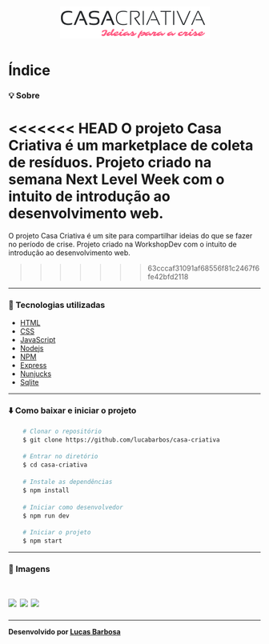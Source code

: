 <h1 align="center">
    <img src="public/assets/logo.png">
</h1>
    
# Índice
 

### :bulb: Sobre
<<<<<<< HEAD
O projeto Casa Criativa é um marketplace de coleta de resíduos. Projeto criado na semana Next Level Week com o intuito de introdução ao desenvolvimento web.
=======
O projeto Casa Criativa é um site para compartilhar ideias do que se fazer no período de crise. Projeto criado na WorkshopDev com o intuito de introdução ao desenvolvimento web.
>>>>>>> 63cccaf31091af68556f81c2467f6fe42bfd2118

---

### :rocket: Tecnologias utilizadas

* [HTML](https://developer.mozilla.org/pt-BR/docs/Web/HTML)
* [CSS](https://developer.mozilla.org/pt-BR/docs/Web/CSS)
* [JavaScript](https://www.javascript.com/)
* [Nodejs](https://nodejs.org/en/)
* [NPM](https://www.npmjs.com/)
* [Express](https://expressjs.com/pt-br/)
* [Nunjucks](https://mozilla.github.io/nunjucks/)
* [Sqlite](https://www.sqlite.org/index.html)

---

### :arrow_down: Como baixar e iniciar o projeto



```bash
    # Clonar o repositório
    $ git clone https://github.com/lucabarbos/casa-criativa

    # Entrar no diretório
    $ cd casa-criativa

    # Instale as dependências
    $ npm install
    
    # Iniciar como desenvolvedor 
    $ npm run dev

    # Iniciar o projeto
    $ npm start
```   
---

### 🎨 Imagens 

<h1> 
    <img src="https://i.imgur.com/8AZlw8V.png">
    <img src="https://i.imgur.com/TyfYMnm.png">
    <img src="https://i.imgur.com/67MqNgK.png">
</h1>  
   
---   
__Desenvolvido por [Lucas Barbosa](https://github.com/lucabarbos)__
